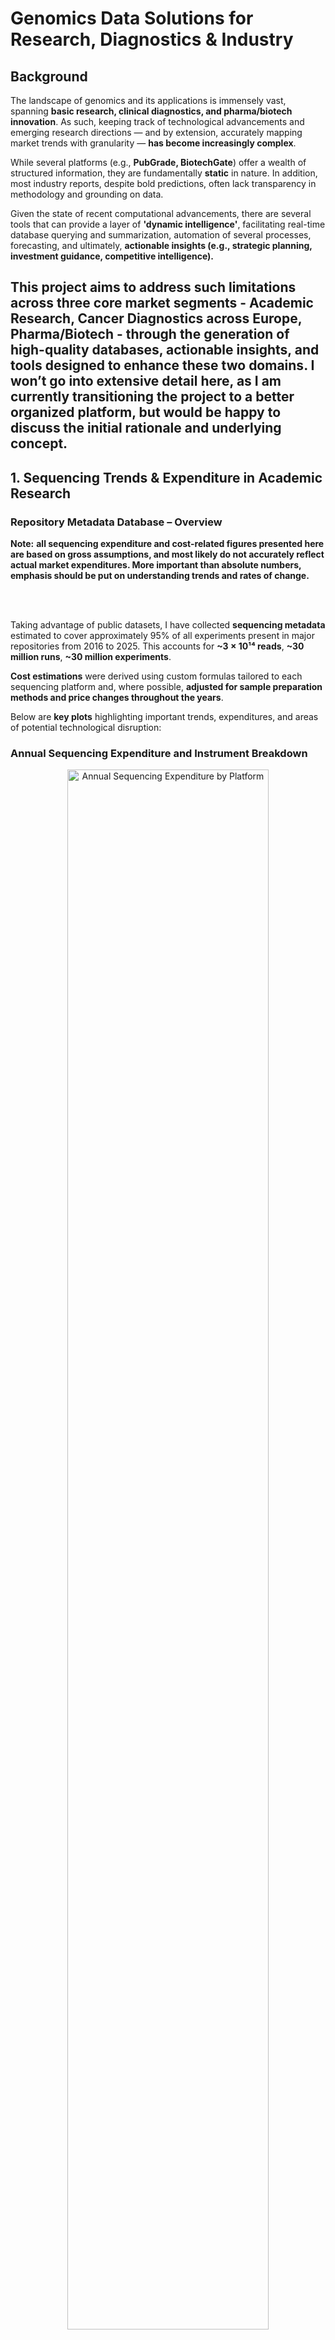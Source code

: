 # Genomics Data Solutions for Research, Diagnostics & Industry

## Background
The landscape of genomics and its applications is immensely vast, spanning **basic research, clinical diagnostics, and pharma/biotech innovation**. As such, keeping track of technological advancements and emerging research directions — and by extension, accurately mapping market trends with granularity — **has become increasingly complex**.

While several platforms (e.g., **PubGrade, BiotechGate**) offer a wealth of structured information, they are fundamentally **static** in nature. In addition, most industry reports, despite bold predictions, often lack transparency in methodology and grounding on data.

Given the state of recent computational advancements, there are several tools that can provide a layer of **'dynamic intelligence'**, facilitating real-time database querying and summarization, automation of several processes, forecasting, and ultimately, **actionable insights (e.g., strategic planning, investment guidance, competitive intelligence).**

This project aims to address such limitations across three core market segments - **Academic Research**, **Cancer Diagnostics across Europe**, **Pharma/Biotech** - through the generation of high-quality databases, actionable insights, and tools designed to enhance these two domains.
I won’t go into extensive detail here, as I am currently transitioning the project to a better organized platform, but would be happy to discuss the initial rationale and underlying concept.
---

## 1️. **Sequencing Trends & Expenditure in Academic Research** 

### Repository Metadata Database – Overview

**Note:** 
**all sequencing expenditure and cost-related figures presented here are based on gross assumptions, and most likely do not accurately reflect actual market expenditures. More important than absolute numbers, emphasis should be put on understanding trends and rates of change.**

<br><br>

Taking advantage of public datasets, I have collected **sequencing metadata** estimated to cover approximately 95% of all experiments present in major repositories from 2016 to 2025. This accounts for **~3 × 10¹⁴ reads**, **~30 million runs**, **~30 million experiments**.

**Cost estimations** were derived using custom formulas tailored to each sequencing platform and, where possible, **adjusted for sample preparation methods and price changes throughout the years**.


Below are **key plots** highlighting important trends, expenditures, and areas of potential technological disruption:

### **Annual Sequencing Expenditure and Instrument Breakdown**

<p align="center">
  <img src="files/platform_expenditure.png" alt="Annual Sequencing Expenditure by Platform" width="80%" style="display:inline-block;">
  <img src="files/instrument_expenditure.png" alt="Instrument Expenditure" width="48%" style="display:inline-block;">
</p>

**Top:** Annual growth in sequencing expenditures, peaking in recent years. Illumina remains the leading platform, but the steady rise in PacBio and Nanopore indicates increasing adoption of long-read technologies.

**Bottom:** Break down of total sequencing expenditure by instrument model (cummulative from 2016 until 2024), underscoring the market dominance of platforms like Illumina NovaSeq 6000 and MiSeq.

<details>
<summary><strong>2023–2024 % expenditure changes per platform and model</strong></summary>

![2023–2024 % expenditure changes per platform and model](files/instruments_percentage_year.png)

</details>


According to a report by DeciBio, the **total NGS market is valued (2024) at 6.4b USD**. As my numbers refer to academic research consumables only (**est. €1.5-2b**), and believing the non-academic market to be **at least one order of magnitude larger**, it could very well be that I am overestimating the academic share. I will look for other reports in other to benchmark my numbers - feel free to send any you find meaningful.
<br><br>
### Run Costs and Throughput by Platform

<p align="center">
  <img src="files/platform_costpergb.png" alt="Platform Cost per Gb" width="100%">
</p>

<p align="center">
  <img src="files/cost_average_read_length.png" alt="Cost vs Average Read Length" width="70%">
</p>

Relationship between **sequencing run cost** and **throughput (base count)**: short-read platforms (e.g., Illumina, DNBSEQ) generally offer strong cost-efficiency at higher throughputs, whereas long-read technologies (PacBio, Nanopore) operate in a different niche—offering longer reads but often at higher costs per Gbps.
<br><br>
### At the Institutional Level - Max Planck Society as an Example

All the previous plots provide top-down perspectives, but we can then start making more directed questions, for instance at the institute level. Take the example of the Max Planck Society, composed of 84 institutes, of which some are present in my database:

<details>
  <summary>List of Max Planck Institutes</summary>

  - Max Planck Institute for Evolutionary Anthropology  
  - Max Planck Institute for Chemical Ecology  
  - Max Planck Institute of Immunobiology and Epigenetics  
  - Max Planck Institute for Plant Breeding Research  
  - Max Planck Institute for Marine Microbiology  
  - Max Planck Institute for Evolutionary Biology  
  - Max Planck Institute for Molecular Genetics  
  - Max Planck Institute for Biology Tuebingen  
  - Max Planck Institute for Biology of Ageing  
  - Max Planck Institute for Biogeochemistry  
  - Max Planck Institute for Ornithology  
  - Max Planck Institute for Molecular Biomedicine  
  - Max Planck Institute for Biophysical Chemistry  
  - Max Planck Unit for the Science of Pathogens  
  - Max Planck Institute for Terrestrial Microbiology  
  - Max Planck Institute for Chemistry  
  - Max Planck Institute for Heart and Lung Research  
  - Max Planck Institute for the Science of Human History  
  - Max Planck Institute for Infection Biology  
  - Max Planck Institute of Molecular Plant Physiology  
  - Max Planck Institute of Molecular Cell Biology and Genetics  

</details>

What sequencing patterns can be observed across institutes? Which platforms are they predominantly using, and what library preparation strategies are being employed? Given the distinct research focuses of each institute, some differences in these choices are to be expected.

<p align="center">
  <img src="files/institutes_read_length (2).png" alt="Institutes Read Length" width="70%">
</p>

Different sequencing platforms compared in terms of total output and read characteristics. Each bubble corresponds to a platform-institute combination, with its size indicating the number of experiments conducted. A few institutes, among these **MPI Tübingen**, clearly dominate both in terms of data volume and experiment count.


<details>
  <summary><b>Library Strategies</b></summary>
  <p align="center">
    <img src="files/sunburst_institutes_strategies.png" alt="Library Strategies" width="70%">
  </p>
</details>

<details>
  <summary><b>Platform Usage per Institute</b></summary>
  <p align="center">
    <img src="files/sunburst_institutes_platforms.png" alt="Platform Usage per Institute" width="70%">
  </p>
</details>

<details>
  <summary><b>Main Institutes per Platform</b></summary>
  <p align="center">
    <img src="files/sunburst_platforms_institutes.png" alt="Main Institutes per Platform" width="70%">
  </p>
</details>

---

## Roche Sequencing by Extension (SBX) Technology

**Roche** has recently launched a new sequencing platform with the potential not only to position itself as a competitior in the genomics space, but to define a new category on its own. It is a nanopore-based method that leverages a novel sequencing chemistry (Xpandomer-based SBX) and a high-throughput CMOS sensor module, **enabling single-molecule electrical detection with short-read-like accuracy**.

To explore where SBX may position itself relative to current sequencing platforms, I generated a set of exploratory plots based on Roche's publicly stated performance claims:


### SBX Technology Projected Performance vs. Current Platforms

<p align="center">
  <img src="files/roche.png" alt="SBX Technology Comparison" width="100%">
</p>

Hypothetical overlay of **Roche’s Sequencing by Expansion (SBX)** technology, showcasing its potential range for throughput and cost-efficiency.
At 200 Gbp/hour and an estimated cost of €400–€1200 per run, it is possible to observe that very few sequencing runs fall in this thoughput-cost region. Note: SBX cost estimates reflect reagent-run expenses only - I will revisit this plot accounting for library prep. 


### Time to Generate ~200 Gbps: SBX vs Existing Instruments

<p align="center">
  <img src="files/time_gb.png" alt="Time Comparison for 200 Gbp" width="85%">
</p>

### Roche SBX Revenue Scenarios by Market Share and Reagent Overhead

I have also looked at potential revenue that Roche could generate from its SBX platform considering if it captures between 5% and 25% of the 2024 sequencing market currently served by major competitors. Each subplot represents a competing platform class:

- **Illumina NovaSeq (6000, X, X Plus)**
- **BGI/MGI (BGISEQ, DNBSEQ, MGISEQ)**
- **PacBio (RS, Sequel, Revio)**
- **Oxford Nanopore (MinION, GridION, PromethION)**

Three assumptions are considered:
- **Base (20%)**: Roche charges ~20% more for specialized SBX reagents (Xpandomers might be costly)
- **No Overhead (0%)**: Roche matches current reagent pricing  
- **High Overhead (35%)**: Roche prices SBX reagents at 35% above baseline

![Roche SBX Revenue Potential](files/comparison_roche_platforms.png)

<details>
  <summary><strong>Roche SBX Revenue Scenarios Summary</strong></summary>

  <p align="center">
    <img src="files/table_roche_revenue.png" alt="Roche Revenue Table" width="80%">
  </p>
</details>

---

## Sequencing in Oncology – Mapping Genomic Sequencing Expenditures Across Hospitals and Clinics in Europe

Cancer incidence is rising globally, with the number of new cases projected to nearly double by 2050 compared to 2025 ([WHO International Agency for Research on Cancer](https://www.iarc.who.int/)). In this context, I have explored the financial landscape of genomic sequencing in oncology, with a particular emphasis on Europe. 

While sequencing may not always be pivotal for initial diagnosis, it plays a critical role in guiding therapeutic decision-making and treatment stratification. I have a strong personal interest in colorectal and lung cancer subtypes, due to their incidence on the maternal side of my family, which [originates from Goa](https://en.wikipedia.org/wiki/Portuguese_India).

<br><br>

<p align="center">
  <img src="files/cancer_new_cases.png" alt="Projected Global Cancer Cases" width="100%"/>
  <img src="files/heatmap_common_world.png" alt="Cancer Subtype Distribution" width="100%"/>
</p>

<br><br>

In order to have a **high-level and initial estimation of genomic sequencing expenditure**, based on current (2022) and future (2050) cancer incidence, I have decided to explore a very basic scenario. Europe and North America are aggregated here as regions where **some adoption of sequencing is already underway**.

This approach assumes one sample per case, and explores a range of **uptake levels**, defined here as the proportion of newly diagnosed cancer cases that would undergo genomic sequencing. Different cost scenarios are tested, ranging from €200 to €1000 per sample. The analysis reflects the use of **targeted panel sequencing**, which is currently the most common approach in oncology for identifying actionable mutations.

<br><br>

![Projected sequencing costs heatmap](files/europa_america_oncology_initial.png)

<br><br>

In particular, within the European Union, [**cancer continues to pose a significant public health burden**](https://www.oecd.org/en/publications/eu-country-cancer-profiles-synthesis-report-2025_20ef03e1-en.html): **every minute, approximately five people are diagnosed with the disease**, while **more than two lose their lives to it**. In 2022, over 2.7 million new cancer cases were estimated across member countries; by 2021, it had become the **second leading cause of death** after cardiovascular disease with **1.15 million deaths** recorded that year.


My aim is to better understand how much is being spent on genomic sequencing at both the **national and regional levels** across Europe, starting with Germany as a case study. For this, I have gathered [cancer incidence data from 2020](https://www.dkr.de/), covering major cancer types including lung, colorectal, ovarian, breast, prostate, pancreatic, melanoma, leukemia, uterine, and non-Hodgkin lymphoma.

To get a sense of where these cases are most likely diagnosed or treated, I [compiled a list of hospitals in each region](https://www.german-hospital-directory.com).

Below is a snapshot showing the **top five hospitals by number of cancer-related cases** (including both diagnoses and ongoing treatments) in three federal states: Berlin, Bavaria, and North Rhine-Westphalia (NRW):

<br><br>

<p align="center">
  <img src="files/samplecities_hospitals.png" alt="Top 5 Hospitals by Cancer Case Volume in Berlin, Bavaria, NRW" width="150%">
</p>

<br><br>

It is noticeable that in Berlin, which is a city-state, urban and densely populated, the majority of cases are concentrated in a few large hospitals, most prominently Charité (Europe’s largest university hospital). Meanwhile, in Bavaria and North Rhine-Westphalia, cancer-related care is spread out over numerous hospitals, reflecting the fact that these regions contain many spread out prominent cities.

<details>
  <summary>Full distribution of hospital data across all of Germany’s federal states</summary>
  <br>
  <img src="files/states_hospitals_percentage.png" alt="Full State Hospital Distribution">
</details>

---

## Mapping Researchers, Methodologies, Institutes in a Graph Database (Neo4j)

I have also developed a **graph database** that aggregates and organizes scientific studies focusing on prominent sequencing techniques (e.g., **RNA-seq, scRNA-seq, WGS, WES, ATAC-seq**). This flexible design can be transferred to **SQL-like** framework.

### Core Database Structure
<img src="files/core_database.png" width="1100" alt="Core Database Structure">

### Visualization of Data Query Capabilities
Flexibility in querying detailed information about studies and researchers:
<div>
  <img src="files/general_to_study.gif" alt="Studies from Journals" style="width: 70%; float: left;">
  <img src="files/country_to_study.gif" alt="Researchers by Location" style="width: 70%; float: right;">
</div>

### 📽️ Additional Media
Check **[here](https://drive.google.com/file/d/14Qx4DzydU5uWo9ttAsMsMSX_Tsiq3b6x/view?usp=drive_link)** and **[here](https://drive.google.com/file/d/1OgZKWGWOV03JPGYA-DNNbyjW1ZKa6eBg/view?usp=drive_link)** for videos.

---

### Graph Database – Further Observations
- **Identification** of researchers working with specific sequencing methods, grouped by subject.
- **Pinpointing** institutions/countries where these researchers are located.
- **Finding** studies based on **MeSH terms** or keywords.
- **Analyzing** trends across journals, subjects, and time frames.

<details>
  <summary><b>Sequencing Platforms Overview</b></summary>
  <p align="center">
    <img src="files/fig_bgi.png" alt="BGI Platform" width="20%">
    <img src="files/fig_illumina.png" alt="Illumina Platform" width="20%">
    <img src="files/fig_nanopore.png" alt="Nanopore Platform" width="20%">
    <img src="files/fig_pacbio.png" alt="PacBio Platform" width="20%">
    <img src="files/fig_thermofisher.png" alt="ThermoFisher Platform" width="20%">
  </p>
</details>

<details>
  <summary><b>Single-read vs Paired-end & WGS vs WES (Example: Germany)</b></summary>
  <p align="center">
    <img src="files/combined_bp.png" alt="Combined BasePair Analysis" width="30%">
    <img src="files/wgs_vs_wes_germany.png" alt="WGS vs WES in Germany" width="30%">
  </p>
</details>

<details>
  <summary><b>Single-cell and Spatial Transcriptomics Analysis</b></summary>
  <p align="center">
    <img src="files/scRNA_seq_plot.png" alt="scRNA-seq Analysis" width="40%">
    <img src="files/spatial_transcriptomics_plot.png" alt="Spatial Transcriptomics Analysis" width="40%">
  </p>
</details>

---

## Integration with LLM Tools
By leveraging appropriate **embedding models**, each study can be projected into a **high-dimensional space** to enable content-based similarity assessments. This capability helps identify **collaborators, competitors,** and research overlaps.

### Visualization
Dimensionality reduction (UMAP) on a **subset of scRNA-seq studies in Europe** reveals clustering (e.g., COVID-19–focused research vs other topics):

<img src="files/scRNA_covid.png" width="600" alt="UMAP Visualization of scRNA-seq Studies">

### Automated Messaging
Using **prompt engineering**, we can generate automated, topic-specific messages. It is possible to include a substantial amount of scientific context, but here is a simpler, **zero-shot** example:

> **Subject: Enhancing Your Research on Intestinal Treg Functions**  
>  
> Dear Dr. Researcher,  
>  
>  
> I recently had the opportunity to delve into your compelling research on immune microniches shaping intestinal Treg function. Your innovative approach using in vivo live imaging alongside **photo-activation-guided single-cell RNA sequencing and spatial transcriptomics** offers a remarkable view into the interaction dynamics within the intestinal lamina propria.  
>  
> At Genomics, we specialize in **advanced sequencing capabilities and comprehensive bioinformatics solutions**. We would be thrilled to discuss how our services can support and expand the capabilities of your research.  
>  
> Best regards,  
> **John Polymerase**  
> *Genomics*  
>  

---

## Data-Driven Insights for Research and Innovation
By linking **structured data** and **similarity analysis** with **LLMs**, this system enables:
- **Expenditure Insights and Forecasting** – Identify trends across fields, regions, and institutions.
- **Network & Collaboration Mapping** – Analyze researcher networks to support collaboration.
- **Global Research & Innovation Trends** – Track emerging technologies and funding shifts.
- **Resource Optimization & Strategic Planning** – Guide decisions on funding, infrastructure, and talent.

---

## Future Enhancements
- **Natural Language Interface** – Query the database using everyday language.
- **Equipment and Reagent Cataloging** – A **fine-tuned NER** to list instruments/kits for deeper usage insights.
- **Chatbot Development** – AI to advise on **sequencing services** and propose best-fit techniques.
- **Expansion** – SynBio and Sanger Sequencing integration.

---

## Ongoing Work

3. **AI Agents in Biotech/Pharma Sequencing Market Trends**

